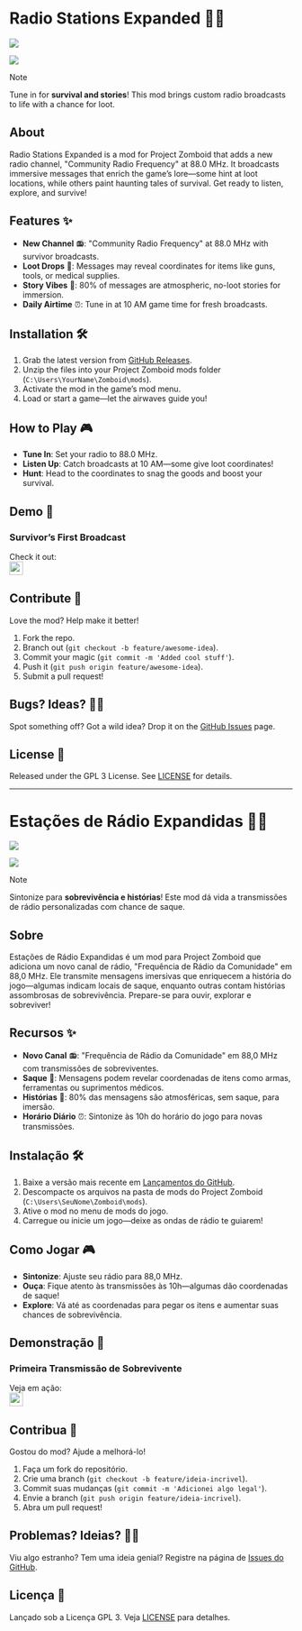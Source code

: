 # Radio Stations Expanded 📡🧟

![](images/snippet2.png)

![](images/snippet1.png) 

> [!NOTE]  
> Tune in for **survival and stories**! This mod brings custom radio broadcasts to life with a chance for loot.

## About
Radio Stations Expanded is a mod for Project Zomboid that adds a new radio channel, "Community Radio Frequency" at 88.0 MHz. It broadcasts immersive messages that enrich the game’s lore—some hint at loot locations, while others paint haunting tales of survival. Get ready to listen, explore, and survive!

## Features ✨
- **New Channel** 📻: "Community Radio Frequency" at 88.0 MHz with survivor broadcasts.  
- **Loot Drops** 🎁: Messages may reveal coordinates for items like guns, tools, or medical supplies.  
- **Story Vibes** 📖: 80% of messages are atmospheric, no-loot stories for immersion.  
- **Daily Airtime** ⏰: Tune in at 10 AM game time for fresh broadcasts.  

## Installation 🛠️
1. Grab the latest version from [GitHub Releases](hhttps://github.com/willmayrink/RadioStationsExpanded).  
2. Unzip the files into your Project Zomboid mods folder (`C:\Users\YourName\Zomboid\mods`).  
3. Activate the mod in the game’s mod menu.  
4. Load or start a game—let the airwaves guide you!  

## How to Play 🎮
- **Tune In**: Set your radio to 88.0 MHz.  
- **Listen Up**: Catch broadcasts at 10 AM—some give loot coordinates!  
- **Hunt**: Head to the coordinates to snag the goods and boost your survival.  

## Demo 🎥
### Survivor’s First Broadcast  
Check it out:  
<a href="https://www.youtube.com/watch?v=example" target="_blank"><img height="24" width="24" src="https://cdn.simpleicons.org/youtube/white" style="vertical-align:middle;" /></a>  

## Contribute 🤝
Love the mod? Help make it better!  
1. Fork the repo.  
2. Branch out (`git checkout -b feature/awesome-idea`).  
3. Commit your magic (`git commit -m 'Added cool stuff'`).  
4. Push it (`git push origin feature/awesome-idea`).  
5. Submit a pull request!  

## Bugs? Ideas? 🐛💡
Spot something off? Got a wild idea? Drop it on the [GitHub Issues](https://github.com/yourusername/radio-stations-expanded/issues) page.  

## License 📜
Released under the GPL 3 License. See [LICENSE](LICENSE) for details. 

---

# Estações de Rádio Expandidas 📡🧟

![](images/snippet2.png)

![](images/snippet1.png)  

> [!NOTE]  
> Sintonize para **sobrevivência e histórias**! Este mod dá vida a transmissões de rádio personalizadas com chance de saque.

## Sobre
Estações de Rádio Expandidas é um mod para Project Zomboid que adiciona um novo canal de rádio, "Frequência de Rádio da Comunidade" em 88,0 MHz. Ele transmite mensagens imersivas que enriquecem a história do jogo—algumas indicam locais de saque, enquanto outras contam histórias assombrosas de sobrevivência. Prepare-se para ouvir, explorar e sobreviver!

## Recursos ✨
- **Novo Canal** 📻: "Frequência de Rádio da Comunidade" em 88,0 MHz com transmissões de sobreviventes.  
- **Saque** 🎁: Mensagens podem revelar coordenadas de itens como armas, ferramentas ou suprimentos médicos.  
- **Histórias** 📖: 80% das mensagens são atmosféricas, sem saque, para imersão.  
- **Horário Diário** ⏰: Sintonize às 10h do horário do jogo para novas transmissões.  

## Instalação 🛠️
1. Baixe a versão mais recente em [Lançamentos do GitHub](hhttps://github.com/willmayrink/RadioStationsExpanded).  
2. Descompacte os arquivos na pasta de mods do Project Zomboid (`C:\Users\SeuNome\Zomboid\mods`).  
3. Ative o mod no menu de mods do jogo.  
4. Carregue ou inicie um jogo—deixe as ondas de rádio te guiarem!  

## Como Jogar 🎮
- **Sintonize**: Ajuste seu rádio para 88,0 MHz.  
- **Ouça**: Fique atento às transmissões às 10h—algumas dão coordenadas de saque!  
- **Explore**: Vá até as coordenadas para pegar os itens e aumentar suas chances de sobrevivência.  

## Demonstração 🎥
### Primeira Transmissão de Sobrevivente  
Veja em ação:  
<a href="https://www.youtube.com/watch?v=example" target="_blank"><img height="24" width="24" src="https://cdn.simpleicons.org/youtube/white" style="vertical-align:middle;" /></a>  

## Contribua 🤝
Gostou do mod? Ajude a melhorá-lo!  
1. Faça um fork do repositório.  
2. Crie uma branch (`git checkout -b feature/ideia-incrivel`).  
3. Commit suas mudanças (`git commit -m 'Adicionei algo legal'`).  
4. Envie a branch (`git push origin feature/ideia-incrivel`).  
5. Abra um pull request!  

## Problemas? Ideias? 🐛💡
Viu algo estranho? Tem uma ideia genial? Registre na página de [Issues do GitHub](https://github.com/yourusername/radio-stations-expanded/issues).  

## Licença 📜
Lançado sob a Licença GPL 3. Veja [LICENSE](LICENSE) para detalhes.